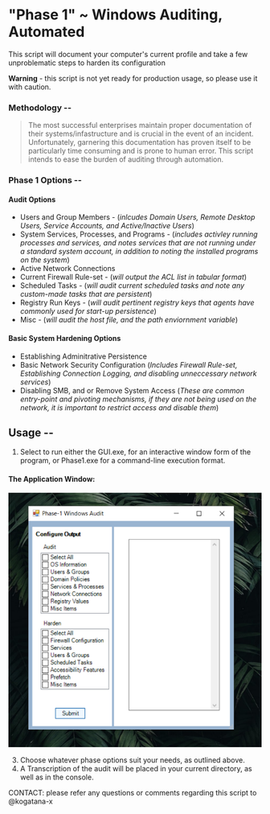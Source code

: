 # "Phase 1" ~ Windows Auditing, Automated
This script will document your computer's current profile and take a few unproblematic steps to harden its configuration

**Warning** - this script is not yet ready for production usage, so please use it with caution.

### Methodology --
> The most successful enterprises maintain proper documentation of their systems/infastructure and is crucial in the event of an incident. 
> Unfortunately, garnering this documentation  has proven itself to be particularly time consuming and is prone to human error. 
> This script intends to ease the burden of auditing through automation.

### Phase 1 Options -- 
#### Audit Options
  * Users and Group Members  - (_inlcudes Domain Users, Remote Desktop Users, Service Accounts, and Active/Inactive Users_)
  * System Services, Processes, and Programs - (_includes activley running processes and services, and notes services that are not running under a standard system account, in addition to noting the installed programs on the system_)
  * Active Network Connections
  * Current Firewall Rule-set - (_will output the ACL list in tabular format_)
  * Scheduled Tasks - (_will audit current scheduled tasks and note any custom-made tasks that are persistent_)
  * Registry Run Keys - (_will audit pertinent registry keys that agents have commonly used for start-up persistence_)
  * Misc - (_will audit the host file, and the path enviornment variable_)


#### Basic System Hardening Options
  * Establishing Adminitrative Persistence 
  * Basic Network Security Configuration (_Includes Firewall Rule-set, Establishing Connection Logging, and disabling unneccessary network services_)
  * Disabling SMB, and or Remove System Access (_These are common entry-point and pivoting mechanisms, if they are not being used on the network, it is important to restrict access and disable them_)

## Usage --
1. Select to run either the GUI.exe, for an interactive window form of the program, or Phase1.exe for a command-line execution format.
#### The Application Window:
 ![Example Application Window](example\Phase1-GUI.png)

3. Choose whatever phase options suit your needs, as outlined above.
4. A Transcription of the audit will be placed in your current directory, as well as in the console.


 CONTACT: please refer any questions or comments regarding this script to @kogatana-x

